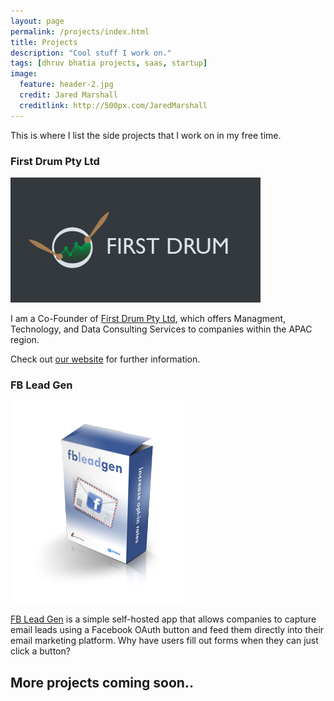 ```yaml
---
layout: page
permalink: /projects/index.html
title: Projects
description: "Cool stuff I work on."
tags: [dhruv bhatia projects, saas, startup]
image:
  feature: header-2.jpg
  credit: Jared Marshall
  creditlink: http://500px.com/JaredMarshall
---
```


This is where I list the side projects that I work on in my free time.

### First Drum Pty Ltd

<a href="https://firstdrum.com" target="_blank"><img src="/images/fd-logo.png"></a>

I am a Co-Founder of <a href="https://firstdrum.com" target="_blank">First Drum Pty Ltd</a>, which offers Managment, Technology, and Data Consulting Services to companies within the APAC region.

Check out <a href="https://firstdrum.com" target="_blank">our website</a> for further information.

### FB Lead Gen

<a href="http://fbleadgen.com" target="_blank"><img src="/images/fblg-box.png"></a>

<a href="http://fbleadgen.com" target="_blank">FB Lead Gen</a> is a simple self-hosted app that allows companies to capture email leads using a Facebook OAuth button and feed them directly into their email marketing platform. Why have users fill out forms when they can just click a button?


## More projects coming soon..